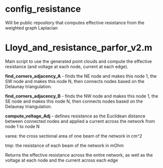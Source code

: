 # config_resistance
Will be public repository that computes effective resistance from the weighted graph Laplacian

# Lloyd_and_resistance_parfor_v2.m

Main script to use the generated point clouds and compute the effective resistance (and voltage at each node, current at each edge).

  **find_corners_adjacency_A** - finds the NE node and makes this node 1, the SW node and makes this node N, then connects nodes based on the Delaunay triangulation.  

  **find_corners_adjacency_B** - finds the NW node and makes this node 1, the SE node and makes this node N, then connects nodes based on the Delaunay triangulation.  

  **compute_voltage_Adj** - defines resistance as the Euclidean distance between connected nodes and applied a current across the network from node 1 to node N

  xarea: the cross sectional area of one beam of the network in cm^2

  tmp: the resistance of each beam of the network in mOhm

  Returns the effective resistance across the entire network, as well as the voltage at each node and the current across each edge

